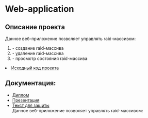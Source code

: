 # Web-application

<p align="center">
<h2>Описание проекта</h2>
Данное веб-приложение позволяет управлять raid-массивом:
<ol>
<li>- создание raid-массива</li>
<li>- удаление raid-массива</li>
<li>- просмотр состояния raid-массива</li>
</ol>
<li><a href="https://github.com/VictorGrig32/Web-application/tree/main/raid_manager-main">Исходный код проекта</a></li>
<h2>Документация:</h2>
<ul>
<li><a href="https://github.com/VictorGrig32/MyMarks/tree/main/documents/Диаграммы">Диплом</a></li>
<li><a href="https://github.com/VictorGrig32/Evaluator/blob/843e6c3e0c2af266ecc065ed5c93d11a7b10d4b1/documents/Tekhnicheskoe_zadanie_5_komanda.pdf">Презентация</a></li>
<li><a href="https://github.com/VictorGrig32/MyMarks/blob/cfdbd713422b47a7b4548b96efeb2a3c2812d373/documents/Kursovaya_mymarks.pdf">Текст для защиты</a>
</li>
Данное веб-приложение позволяет управлять raid-массивом:

